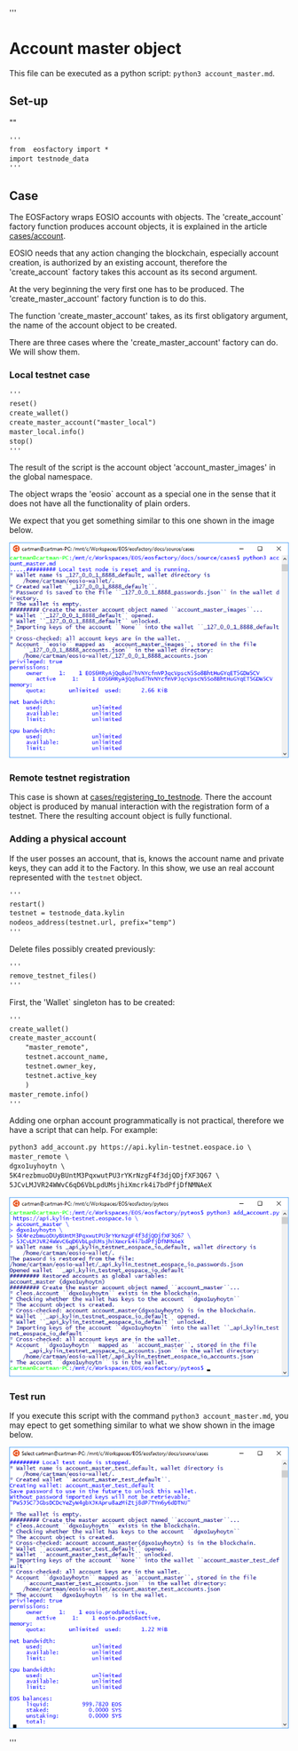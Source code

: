 '''
# Account master object

This file can be executed as a python script: `python3 account_master.md`.

## Set-up

""

```md
'''
from  eosfactory import *
import testnode_data
'''
```

## Case

The EOSFactory wraps EOSIO accounts with objects. The 'create_account` factory function produces account objects, it is explained in the article <a href="account.html">cases/account</a>.

EOSIO needs that any action changing the blockchain, especially account 
creation, is authorized by an existing account, therefore the 'create_account` 
factory takes this account as its second argument.

At the very beginning the very first one has to be produced. The 'create_master_account' factory function is to do this.

The function 'create_master_account' takes, as its first obligatory argument, the name of the account object to be created.

There are three cases where the 'create_master_account' factory can do. We will
show them. 

### Local testnet case

```md
'''
reset()
create_wallet()
create_master_account("master_local")
master_local.info()
stop()
'''
```

The result of the script is the account object 'account_master_images' in the global namespace.

The object wraps the 'eosio` account as a special one in the sense that it 
does not have all the functionality of plain orders.

We expect that you get something similar to this one shown in the image below.

![account_master_eosio](./img/account_master_eosio.png)

### Remote testnet registration

This case is shown at <a href="html">cases/registering_to_testnode</a>. 
There the account object is produced by manual interaction with the registration form of a testnet. There the resulting account object is fully functional.

### Adding a physical account

If the user posses an account, that is, knows the account name and private keys,
they can add it to the Factory. In this show, we use an real account represented with the `testnet` object. 



```md
'''
restart()
testnet = testnode_data.kylin
nodeos_address(testnet.url, prefix="temp")
'''
```
Delete files possibly created previously:
```md
'''
remove_testnet_files()
'''
```
First, the 'Wallet` singleton has to be created:
```md
'''
create_wallet()
create_master_account(
    "master_remote",
    testnet.account_name,
    testnet.owner_key,
    testnet.active_key
    )
master_remote.info()
'''
```
Adding one orphan account programmatically is not practical, therefore we have a script that can help. For example:

```md
python3 add_account.py https://api.kylin-testnet.eospace.io \
master_remote \
dgxo1uyhoytn \
5K4rezbmuoDUyBUntM3PqxwutPU3rYKrNzgF4f3djQDjfXF3Q67 \
5JCvLMJVR24WWvC6qD6VbLpdUMsjhiXmcrk4i7bdPfjDfNMNAeX
```
![add_account](./img/add_account.png)


### Test run

If you execute this script with the command `python3 account_master.md`,
you may epect to get something similar to what we show shown in the image below.

![account_master_add](./img/account_master_add.png)

'''